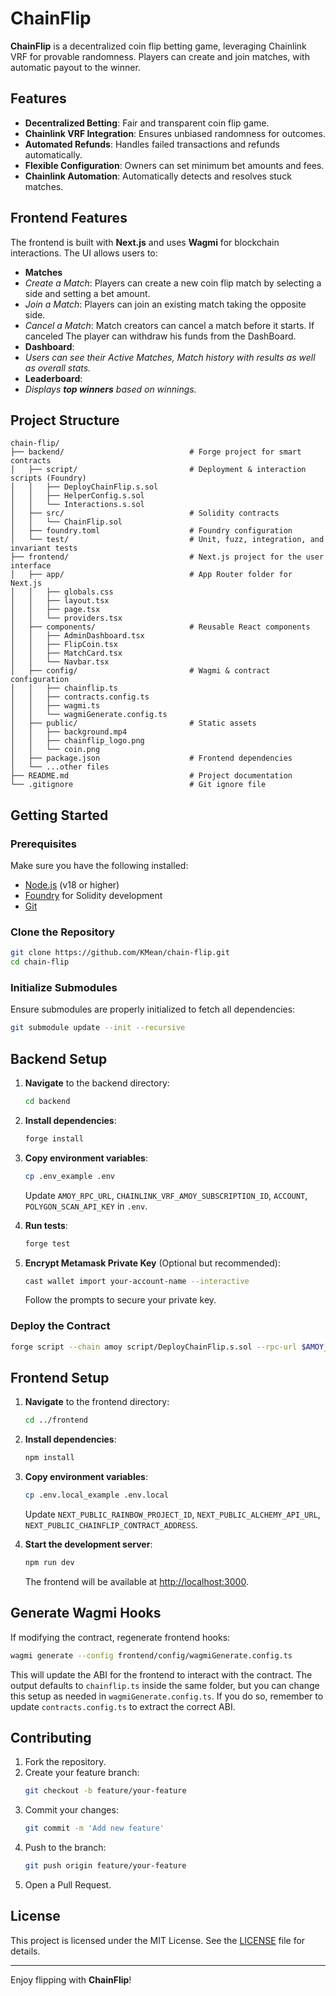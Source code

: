 # ChainFlip

**ChainFlip** is a decentralized coin flip betting game, leveraging Chainlink VRF for provable randomness. Players can create and join matches, with automatic payout to the winner. 

## Features

- **Decentralized Betting**: Fair and transparent coin flip game.
- **Chainlink VRF Integration**: Ensures unbiased randomness for outcomes.
- **Automated Refunds**: Handles failed transactions and refunds automatically.
- **Flexible Configuration**: Owners can set minimum bet amounts and fees.
- **Chainlink Automation**: Automatically detects and resolves stuck matches.

## **Frontend Features**

The frontend is built with **Next.js** and uses **Wagmi** for blockchain interactions. The UI allows users to:

- **Matches**
- *Create a Match*: Players can create a new coin flip match by selecting a side and setting a bet amount.
- *Join a Match*: Players can join an existing match taking the opposite side.
- *Cancel a Match*: Match creators can cancel a match before it starts. If canceled The player can withdraw his funds from the DashBoard.
- **Dashboard**: 
- *Users can see their Active Matches, Match history with results as well as overall stats.*
- **Leaderboard**:
- *Displays **top winners** based on winnings.*


## Project Structure

```plaintext
chain-flip/
├── backend/                            # Forge project for smart contracts
│   ├── script/                         # Deployment & interaction scripts (Foundry)
│   │   ├── DeployChainFlip.s.sol
│   │   ├── HelperConfig.s.sol
│   │   └── Interactions.s.sol
│   ├── src/                            # Solidity contracts
│   │   └── ChainFlip.sol
│   ├── foundry.toml                    # Foundry configuration
│   └── test/                           # Unit, fuzz, integration, and invariant tests
├── frontend/                           # Next.js project for the user interface
│   ├── app/                            # App Router folder for Next.js
│   │   ├── globals.css
│   │   ├── layout.tsx
│   │   ├── page.tsx
│   │   └── providers.tsx
│   ├── components/                     # Reusable React components
│   │   ├── AdminDashboard.tsx
│   │   ├── FlipCoin.tsx
│   │   ├── MatchCard.tsx
│   │   └── Navbar.tsx
│   ├── config/                         # Wagmi & contract configuration
│   │   ├── chainflip.ts
│   │   ├── contracts.config.ts
│   │   ├── wagmi.ts
│   │   └── wagmiGenerate.config.ts
│   ├── public/                         # Static assets
│   │   ├── background.mp4
│   │   ├── chainflip_logo.png
│   │   └── coin.png
│   ├── package.json                    # Frontend dependencies
│   └── ...other files
├── README.md                           # Project documentation
└── .gitignore                          # Git ignore file
```

## Getting Started

### Prerequisites

Make sure you have the following installed:

- [Node.js](https://nodejs.org/) (v18 or higher)
- [Foundry](https://book.getfoundry.sh/) for Solidity development
- [Git](https://git-scm.com/)

### Clone the Repository

```bash
git clone https://github.com/KMean/chain-flip.git
cd chain-flip
```

### Initialize Submodules

Ensure submodules are properly initialized to fetch all dependencies:

```bash
git submodule update --init --recursive
```

## Backend Setup

1. **Navigate** to the backend directory:
   ```bash
   cd backend
   ```
2. **Install dependencies**:
   ```bash
   forge install
   ```
3. **Copy environment variables**:
   ```bash
   cp .env_example .env
   ```

   Update `AMOY_RPC_URL`, `CHAINLINK_VRF_AMOY_SUBSCRIPTION_ID`, `ACCOUNT`, `POLYGON_SCAN_API_KEY` in `.env`.


4. **Run tests**:
   ```bash
   forge test
   ```

5. **Encrypt Metamask Private Key** (Optional but recommended):
   ```bash
   cast wallet import your-account-name --interactive
   ```
   Follow the prompts to secure your private key.

### Deploy the Contract

```bash
forge script --chain amoy script/DeployChainFlip.s.sol --rpc-url $AMOY_RPC_URL --account 'your-account-name' --broadcast --verify -vvvv  
```

## Frontend Setup

1. **Navigate** to the frontend directory:
   ```bash
   cd ../frontend
   ```
2. **Install dependencies**:
   ```bash
   npm install
   ```
3. **Copy environment variables**:
   ```bash
   cp .env.local_example .env.local
   ```
   Update `NEXT_PUBLIC_RAINBOW_PROJECT_ID`, `NEXT_PUBLIC_ALCHEMY_API_URL`, `NEXT_PUBLIC_CHAINFLIP_CONTRACT_ADDRESS`.

4. **Start the development server**:
   ```bash
   npm run dev
   ```
   The frontend will be available at [http://localhost:3000](http://localhost:3000/).

## Generate Wagmi Hooks

If modifying the contract, regenerate frontend hooks:
```bash
wagmi generate --config frontend/config/wagmiGenerate.config.ts
```
This will update the ABI for the frontend to interact with the contract. The output defaults to `chainflip.ts` inside the same folder, but you can change this setup as needed in `wagmiGenerate.config.ts`. If you do so, remember to update `contracts.config.ts` to extract the correct ABI.

## Contributing

1. Fork the repository.
2. Create your feature branch:
   ```bash
   git checkout -b feature/your-feature
   ```
3. Commit your changes:
   ```bash
   git commit -m 'Add new feature'
   ```
4. Push to the branch:
   ```bash
   git push origin feature/your-feature
   ```
5. Open a Pull Request.

## License

This project is licensed under the MIT License. See the [LICENSE](LICENSE) file for details.

---

Enjoy flipping with **ChainFlip**!
